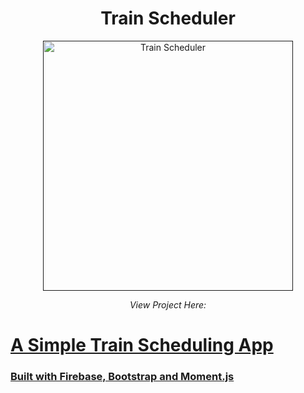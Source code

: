 <h1 align="center">Train Scheduler</h1>

<div align="center">
    <a href="">
        <img src="https://github.com/milesbowles/Train-Scheduler/tree/master/assets/screenshot.png" alt="Train Scheduler" width="400"/>
    </a>
    <br>
    <p>
        <em> View Project Here: <a href="https://milesbowles.github.io/Train-Scheduler/"></em>
    </p>
</div>

# A Simple Train Scheduling App 

### Built with Firebase, Bootstrap and Moment.js